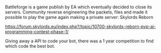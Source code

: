 Battleforge is a game publish by EA which eventually decided to close its servers. Community reverse engineering the packets, files and made it possible to play the game again making a private server: Skylords Reborn

https://forum.skylords.eu/index.php?/topic/10700-skylords-reborn-pvp-ai-programming-contest-phase-1/

Giving away a API to code your bot, there was a 1 year competition to find which code the best bot.

